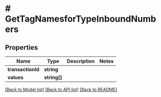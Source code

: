 # # GetTagNamesforTypeInboundNumbers

## Properties

Name | Type | Description | Notes
------------ | ------------- | ------------- | -------------
**transactionId** | **string** |  |
**values** | **string[]** |  |

[[Back to Model list]](../../README.md#models) [[Back to API list]](../../README.md#endpoints) [[Back to README]](../../README.md)
